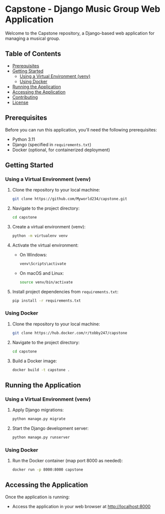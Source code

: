 # Capstone - Django Music Group Web Application

Welcome to the Capstone repository, a Django-based web application for managing a musical group.

## Table of Contents
- [Prerequisites](#prerequisites)
- [Getting Started](#getting-started)
  - [Using a Virtual Environment (venv)](#using-a-virtual-environment-venv)
  - [Using Docker](#using-docker)
- [Running the Application](#running-the-application)
- [Accessing the Application](#accessing-the-application)
- [Contributing](#contributing)
- [License](#license)

## Prerequisites

Before you can run this application, you'll need the following prerequisites:

- Python 3.11
- Django (specified in `requirements.txt`)
- Docker (optional, for containerized deployment)

## Getting Started

### Using a Virtual Environment (venv)

1. Clone the repository to your local machine:

   ```bash
   git clone https://github.com/Myworld234/capstone.git
   ```

2. Navigate to the project directory:

   ```bash
   cd capstone
   ```

3. Create a virtual environment (venv):

   ```bash
   python -m virtualenv venv
   ```

4. Activate the virtual environment:

   - On Windows:

     ```bash
     venv\Scripts\activate
     ```

   - On macOS and Linux:

     ```bash
     source venv/bin/activate
     ```

5. Install project dependencies from `requirements.txt`:

   ```bash
   pip install -r requirements.txt
   ```

### Using Docker

1. Clone the repository to your local machine:

   ```bash
   git clone https://hub.docker.com/r/tobby247/capstone
   ```

2. Navigate to the project directory:

   ```bash
   cd capstone
   ```

3. Build a Docker image:

   ```bash
   docker build -t capstone .
   ```

## Running the Application

### Using a Virtual Environment (venv)

1. Apply Django migrations:

   ```bash
   python manage.py migrate
   ```

2. Start the Django development server:

   ```bash
   python manage.py runserver
   ```

### Using Docker

1. Run the Docker container (map port 8000 as needed):

   ```bash
   docker run -p 8000:8000 capstone
   ```

## Accessing the Application

Once the application is running:

- Access the application in your web browser at [http://localhost:8000](http://localhost:8000)
